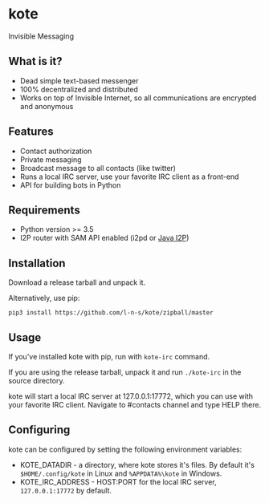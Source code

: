 kote
====

Invisible Messaging

What is it?
-----------

- Dead simple text-based messenger
- 100% decentralized and distributed
- Works on top of Invisible Internet, so all communications are encrypted and anonymous

Features
--------

- Contact authorization
- Private messaging
- Broadcast message to all contacts (like twitter)
- Runs a local IRC server, use your favorite IRC client as a front-end
- API for building bots in Python

Requirements
------------

- Python version >= 3.5
- I2P router with SAM API enabled (i2pd or [Java I2P](https://geti2p.net/_static/images/enable-sam.jpeg))

Installation
------------

Download a release tarball and unpack it.

Alternatively, use pip:

    pip3 install https://github.com/l-n-s/kote/zipball/master

Usage
-----

If you've installed kote with pip, run with `kote-irc` command.

If you are using the release tarball, unpack it and run `./kote-irc` in the source directory.

kote will start a local IRC server at 127.0.0.1:17772, which you can use with your favorite IRC client.
Navigate to #contacts channel and type HELP there.

Configuring
-----------

kote can be configured by setting the following environment variables:

- KOTE\_DATADIR - a directory, where kote stores it's files. 
  By default it's `$HOME/.config/kote` in Linux and `%APPDATA%\kote` in Windows.
- KOTE\_IRC\_ADDRESS - HOST:PORT for the local IRC server, `127.0.0.1:17772` by default. 
